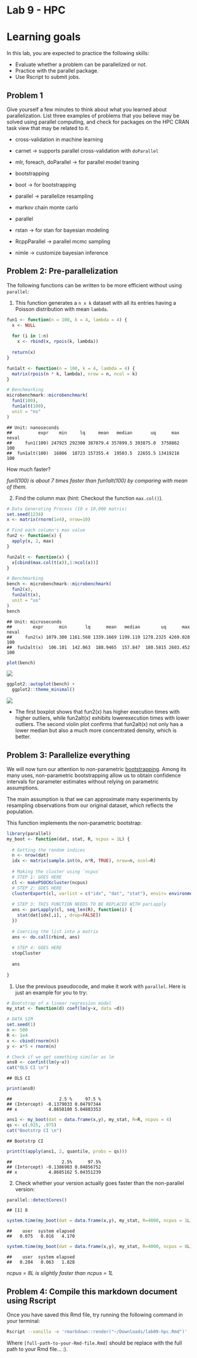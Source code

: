 Lab 9 - HPC
================

# Learning goals

In this lab, you are expected to practice the following skills:

- Evaluate whether a problem can be parallelized or not.
- Practice with the parallel package.
- Use Rscript to submit jobs.

## Problem 1

Give yourself a few minutes to think about what you learned about
parallelization. List three examples of problems that you believe may be
solved using parallel computing, and check for packages on the HPC CRAN
task view that may be related to it.

- cross-validation in machine learning

- carnet -\> supports parallel cross-validation with `doParallel`

- mlr, foreach, doParallel -\> for parallel model traning

- bootstrapping

- boot -\> for bootstrapping

- parallel -\> parallelize resampling

- markov chain monte carlo

- parallel

- rstan -\> for stan for bayesian modeling

- RcppParallel -\> parallel mcmc sampling

- nimle -\> customize bayesian inference

## Problem 2: Pre-parallelization

The following functions can be written to be more efficient without
using `parallel`:

1.  This function generates a `n x k` dataset with all its entries
    having a Poisson distribution with mean `lambda`.

``` r
fun1 <- function(n = 100, k = 4, lambda = 4) {
  x <- NULL
  
  for (i in 1:n)
    x <- rbind(x, rpois(k, lambda))
  
  return(x)
}

fun1alt <- function(n = 100, k = 4, lambda = 4) {
  matrix(rpois(n * k, lambda), nrow = n, ncol = k)
}

# Benchmarking
microbenchmark::microbenchmark(
  fun1(100),
  fun1alt(100),
  unit = "ns"
)
```

    ## Unit: nanoseconds
    ##          expr    min     lq     mean   median       uq      max neval
    ##     fun1(100) 247925 292300 387879.4 357899.5 393875.0  3758862   100
    ##  fun1alt(100)  16806  18723 157355.4  19503.5  22655.5 13419216   100

How much faster?

*fun1(100) is about 7 times faster than fun1alt(100) by comparing with
mean of them.*

2.  Find the column max (hint: Checkout the function `max.col()`).

``` r
# Data Generating Process (10 x 10,000 matrix)
set.seed(1234)
x <- matrix(rnorm(1e4), nrow=10)

# Find each column's max value
fun2 <- function(x) {
  apply(x, 2, max)
}

fun2alt <- function(x) {
  x[cbind(max.col(t(x)),1:ncol(x))]
}

# Benchmarking
bench <- microbenchmark::microbenchmark(
  fun2(x),
  fun2alt(x),
  unit = "us"
)
bench
```

    ## Unit: microseconds
    ##        expr      min       lq      mean   median        uq      max neval
    ##     fun2(x) 1079.300 1161.560 1339.1669 1199.119 1278.2325 4269.028   100
    ##  fun2alt(x)  106.101  142.063  188.9465  157.847  180.5815 2603.452   100

``` r
plot(bench)
```

![](lab09-hpc_files/figure-gfm/unnamed-chunk-1-1.png)<!-- -->

``` r
ggplot2::autoplot(bench) +
  ggplot2::theme_minimal()
```

![](lab09-hpc_files/figure-gfm/unnamed-chunk-1-2.png)<!-- -->

- The first boxplot shows that fun2(x) has higher execution times with
  higher outliers, while fun2alt(x) exhibits lowerexecution times with
  lower outliers. The second violin plot confirms that fun2alt(x) not
  only has a lower median but also a much more concentrated density,
  which is better.

## Problem 3: Parallelize everything

We will now turn our attention to non-parametric
[bootstrapping](https://en.wikipedia.org/wiki/Bootstrapping_(statistics)).
Among its many uses, non-parametric bootstrapping allow us to obtain
confidence intervals for parameter estimates without relying on
parametric assumptions.

The main assumption is that we can approximate many experiments by
resampling observations from our original dataset, which reflects the
population.

This function implements the non-parametric bootstrap:

``` r
library(parallel)
my_boot <- function(dat, stat, R, ncpus = 1L) {
  
  # Getting the random indices
  n <- nrow(dat)
  idx <- matrix(sample.int(n, n*R, TRUE), nrow=n, ncol=R)
 
  # Making the cluster using `ncpus`
  # STEP 1: GOES HERE
  cl <- makePSOCKcluster(ncpus)
  # STEP 2: GOES HERE
  clusterExport(cl, varlist = c("idx", "dat", "stat"), envir= environment())
  
  # STEP 3: THIS FUNCTION NEEDS TO BE REPLACED WITH parLapply
  ans <- parLapply(cl, seq_len(R), function(i) {
    stat(dat[idx[,i], , drop=FALSE])
  })
  
  # Coercing the list into a matrix
  ans <- do.call(rbind, ans)
  
  # STEP 4: GOES HERE
  stopCluster
  
  ans
  
}
```

1.  Use the previous pseudocode, and make it work with `parallel`. Here
    is just an example for you to try:

``` r
# Bootstrap of a linear regression model
my_stat <- function(d) coef(lm(y~x, data =d))

# DATA SIM
set.seed(1)
n <- 500 
R <- 1e4
x <- cbind(rnorm(n)) 
y <- x*5 + rnorm(n)

# Check if we get something similar as lm
ans0 <- confint(lm(y~x))
cat("OLS CI \n")
```

    ## OLS CI

``` r
print(ans0)
```

    ##                  2.5 %     97.5 %
    ## (Intercept) -0.1379033 0.04797344
    ## x            4.8650100 5.04883353

``` r
ans1 <- my_boot(dat = data.frame(x,y), my_stat, R=R, ncpus = 4)
qs <- c(.025, .975)
cat("Bootstrp CI \n")
```

    ## Bootstrp CI

``` r
print(t(apply(ans1, 2, quantile, probs = qs)))
```

    ##                   2.5%      97.5%
    ## (Intercept) -0.1386903 0.04856752
    ## x            4.8685162 5.04351239

2.  Check whether your version actually goes faster than the
    non-parallel version:

``` r
parallel::detectCores()
```

    ## [1] 8

``` r
system.time(my_boot(dat = data.frame(x,y), my_stat, R=4000, ncpus = 1L))
```

    ##    user  system elapsed 
    ##   0.075   0.016   4.170

``` r
system.time(my_boot(dat = data.frame(x,y), my_stat, R=4000, ncpus = 8L))
```

    ##    user  system elapsed 
    ##   0.204   0.063   1.828

*ncpus = 8L is slightly faster than ncpus = 1L*

## Problem 4: Compile this markdown document using Rscript

Once you have saved this Rmd file, try running the following command in
your terminal:

``` bash
Rscript --vanilla -e 'rmarkdown::render("~/Downloads/lab09-hpc.Rmd")'
```

Where `[full-path-to-your-Rmd-file.Rmd]` should be replace with the full
path to your Rmd file… :).
